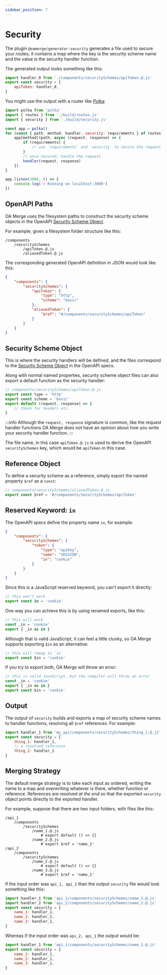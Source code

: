 ```yaml
---
sidebar_position: 7
---
```


# Security

The plugin `@oamerge/generator-security` generates a file used to secure your routes, it contains a map where the key is the security scheme name and the value is the security handler function.

The generated output looks something like this:

```js
import handler_0 from './components/securitySchemes/apiToken.@.js'
export const security = {
	apiToken: handler_0,
}
```

You might use the output with a router like [Polka](https://github.com/lukeed/polka):

```js
import polka from 'polka'
import { routes } from './build/routes.js'
import { security } from './build/security.js'

const app = polka()
for (const { path, method, handler, security: requirements } of routes) {
	app[method](path, async (request, response) => {
		if (requirements) {
			// use `requirements` and `security` to secure the request
		}
		// once secured, handle the request
		handler(request, response)
	})
}

app.listen(3000, () => {
	console.log('> Running on localhost:3000')
})
```

## OpenAPI Paths

OA Merge uses the filesystem paths to construct the security scheme objects in the OpenAPI [Security Scheme Object](https://spec.openapis.org/oas/v3.1.0#security-scheme-object).

For example, given a filesystem folder structure like this:

```
/components
	/securitySchemes
		/apiToken.@.js
		/aliasedToken.@.js
```

The corresponding generated OpenAPI definition in JSON would look like this:

```json
{
	"components": {
		"securitySchemes": {
			"apiToken": {
				"type": "http",
				"scheme": "basic"
			},
			"aliasedToken": {
				"$ref": "#/components/securitySchemes/apiToken"
			}
		}
	}
}
```

## Security Scheme Object

This is where the security handlers will be defined, and the files correspond to the [Security Scheme Object](https://spec.openapis.org/oas/v3.1.0#security-scheme-object) in the OpenAPI specs.

Along with normal named properties, security scheme object files can also export a default function as the security handler:

```js
// components/securitySchemes/apiToken.@.js
export const type = 'http'
export const scheme = 'basic'
export default (request, response) => {
	// Check for headers etc.
}
```

:::info
Although the `request, response` signature is common, like the request handler functions OA Merge does *not* have an opinion about how you write your security handler function.
:::

The file name, in this case `apiToken.@.js` is used to derive the OpenAPI `securitySchemes` key, which would be `apiToken` in this case.

## Reference Object

To define a security scheme as a reference, simply export the named property `$ref` as a `const`:

```js
// components/securitySchemes/aliasedToken.@.js
export const $ref = '#/components/securitySchemes/apiToken'
```

## Reserved Keyword: `in`

The OpenAPI specs define the property name `in`, for example:

```json
{
	"components": {
		"securitySchemes": {
			"token": {
				"type": "apiKey",
				"name": "SESSION",
				"in": "cookie"
			}
		}
	}
}
```

Since this is a JavaScript reserved keyword, you can't export it directly:

```js
// this won't work
export const in = 'cookie'
```

One way you can achieve this is by using renamed exports, like this:

```js
// this will work
const _in = 'cookie'
export { _in as in }
```

Although that is valid JavaScript, it can feel a little clunky, so OA Merge supports exporting `$in` as an alternative:

```js
// this will remap to `in`
export const $in = 'cookie'
```

If you try to export both, OA Merge will throw an error:

```js
// this is valid JavaScript, but the compiler will throw an error
const _in = 'cookie'
export { _in as in }
export const $in = 'cookie'
```

## Output

The output of `security` builds and exports a map of security scheme names to handler functions, resolving all `$ref` references. For example:

```js
import handler_1 from 'my_api/components/securitySchemes/thing_1.@.j1'
export const security = {
	thing_1: handler_1,
	// a resolved reference
	thing_2: handler_1
}
```

## Merging Strategy

The default merge strategy is to take each input as ordered, writing the name to a map and overwriting whatever is there, whether function or reference. References are resolved *at the end* so that the exported `security` object points directly to the exported handler.

For example, suppose that there are two input folders, with files like this:

```
/api_1
	/components
		/securitySchemes
			/name_1.@.js
				# export default () => {}
			/name_2.@.js
				# export $ref = 'name_1'
/api_2
	/components
		/securitySchemes
			/name_2.@.js
				# export default () => {}
			/name_3.@.js
				# export $ref = 'name_1'
```

If the input order was `api_1, api_2` than the output `security` file would look something like this:

```js
import handler_1 from 'api_1/components/securitySchemes/name_1.@.js'
import handler_2 from 'api_2/components/securitySchemes/name_2.@.js'
export const security = {
	name_1: handler_1,
	name_2: handler_2,
	name_3: handler_1,
}
```

Whereas if the input order was `api_2, api_1` the output would be:

```js
import handler_1 from 'api_1/components/securitySchemes/name_1.@.js'
export const security = {
	name_1: handler_1,
	name_2: handler_1,
	name_3: handler_1,
}
```
